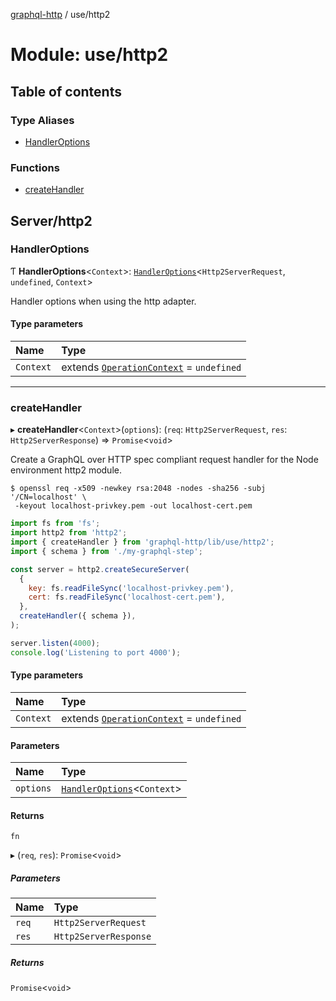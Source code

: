[graphql-http](../README.md) / use/http2

# Module: use/http2

## Table of contents

### Type Aliases

- [HandlerOptions](use_http2.md#handleroptions)

### Functions

- [createHandler](use_http2.md#createhandler)

## Server/http2

### HandlerOptions

Ƭ **HandlerOptions**<`Context`\>: [`HandlerOptions`](../interfaces/handler.HandlerOptions.md)<`Http2ServerRequest`, `undefined`, `Context`\>

Handler options when using the http adapter.

#### Type parameters

| Name | Type |
| :------ | :------ |
| `Context` | extends [`OperationContext`](handler.md#operationcontext) = `undefined` |

___

### createHandler

▸ **createHandler**<`Context`\>(`options`): (`req`: `Http2ServerRequest`, `res`: `Http2ServerResponse`) => `Promise`<`void`\>

Create a GraphQL over HTTP spec compliant request handler for
the Node environment http2 module.

 ```shell
$ openssl req -x509 -newkey rsa:2048 -nodes -sha256 -subj '/CN=localhost' \
  -keyout localhost-privkey.pem -out localhost-cert.pem
```

```js
import fs from 'fs';
import http2 from 'http2';
import { createHandler } from 'graphql-http/lib/use/http2';
import { schema } from './my-graphql-step';

const server = http2.createSecureServer(
  {
    key: fs.readFileSync('localhost-privkey.pem'),
    cert: fs.readFileSync('localhost-cert.pem'),
  },
  createHandler({ schema }),
);

server.listen(4000);
console.log('Listening to port 4000');
```

#### Type parameters

| Name | Type |
| :------ | :------ |
| `Context` | extends [`OperationContext`](handler.md#operationcontext) = `undefined` |

#### Parameters

| Name | Type |
| :------ | :------ |
| `options` | [`HandlerOptions`](use_http2.md#handleroptions)<`Context`\> |

#### Returns

`fn`

▸ (`req`, `res`): `Promise`<`void`\>

##### Parameters

| Name | Type |
| :------ | :------ |
| `req` | `Http2ServerRequest` |
| `res` | `Http2ServerResponse` |

##### Returns

`Promise`<`void`\>
